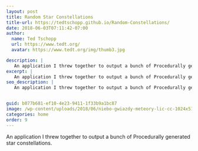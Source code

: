 ```yaml
---
layout: post
title: Random Star Constellations 
title-url: https://tedtschopp.github.io/Random-Constellations/
date: 2018-06-03T07:11:42-07:00
author:
  name: Ted Tschopp
  url: https://www.tedt.org/
  avatar: https://www.tedt.org/img/thumb3.jpg

description: |
   An application I threw together to output a bunch of Procedurally generated star constellations. 
excerpt: |
   An application I threw together to output a bunch of Procedurally generated star constellations. 
seo_description: |
   An application I threw together to output a bunch of Procedurally generated star constellations. 


guid: b077b681-ef10-4e23-9411-1f33b9a1bc87
image: /wp-content/uploads/2018/06/niebo-gwiazdy-meteory-lic-cc-1024x516.jpg
categories: home
order: 9
---
```


An application I threw together to output a bunch of Procedurally generated star constellations. 